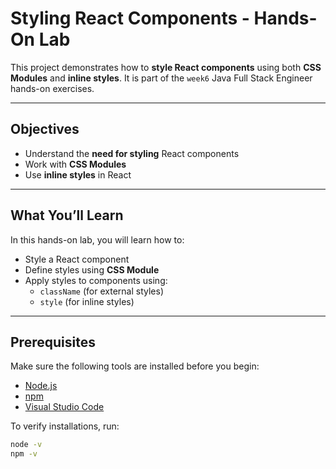 #  Styling React Components - Hands-On Lab

This project demonstrates how to **style React components** using both **CSS Modules** and **inline styles**. It is part of the `week6` Java Full Stack Engineer hands-on exercises.

---

##  Objectives

- Understand the **need for styling** React components
- Work with **CSS Modules**
- Use **inline styles** in React

---

##  What You’ll Learn

In this hands-on lab, you will learn how to:

- Style a React component
- Define styles using **CSS Module**
- Apply styles to components using:
  - `className` (for external styles)
  - `style` (for inline styles)

---

##  Prerequisites

Make sure the following tools are installed before you begin:

- [Node.js](https://nodejs.org/)
- [npm](https://www.npmjs.com/)
- [Visual Studio Code](https://code.visualstudio.com/)

To verify installations, run:

```bash
node -v
npm -v
